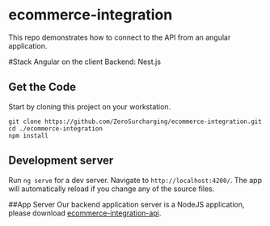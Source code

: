 # ecommerce-integration
This repo demonstrates how to connect to the API from an angular application.

#Stack
Angular on the client
Backend: Nest.js

## Get the Code
Start by cloning this project on your workstation.
```
git clone https://github.com/ZeroSurcharging/ecommerce-integration.git
cd ./ecommerce-integration
npm install
```

## Development server

Run `ng serve` for a dev server. Navigate to `http://localhost:4200/`. The app will automatically reload if you change any of the source files.

##App Server
Our backend application server is a NodeJS application, please download <a href="https://github.com/ZeroSurcharging/ecommerce-integration-api" target="_blank">ecommerce-integration-api</a>.
